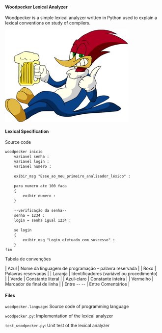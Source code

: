 #### Woodpecker Lexical Analyzer

Woodpecker is a simple lexical analyzer written in Python used to explain a lexical conventions on study of compilers.

![woodpecker image](woodpecker.png)

#### Lexical Specification

Source code

```
woodpecker inicio
	variavel senha :
	variavel login :
	variavel numero :
	
	exibir_msg "Esse_ao_meu_primeiro_analisador_léxico" :
	
	para numero ate 100 faca
	{
		exibir numero :
	}

	--verificação da senha--
	senha = 1234 :			
	login = senha igual 1234 :

	se login
	{
		exibir_msg "Login_efetuado_com_suscesso" :
	}	
fim
```

Tabela de convenções

| Azul        | Nome da linguagem de programação – palavra reservada |
| Roxo        | Palavras reservadas                                  |
| Laranja     | Identificadores (variável ou procedimento)           |
| Verde       | Constante literal                                    |
| Azul-claro  | Constante inteira                                    |
| Vermelho    | Marcador de final de linha                           |
| Entre -- -- | Entre Comentários                                    |

#### Files

`woodpecker.language`: Source code of programming language

`woodpecker.py`: Implementation of the lexical analyzer

`test_woodpecker.py`: Unit test of the lexical analyzer
